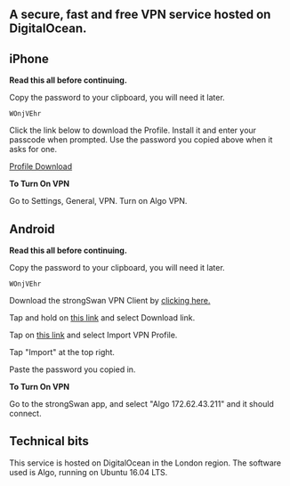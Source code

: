 ## A secure, fast and free VPN service hosted on DigitalOcean.

## iPhone
**Read this all before continuing.**

Copy the password to your clipboard, you will need it later.

`WOnjVEhr`

Click the link below to download the Profile. Install it and enter your passcode when prompted. Use the password you copied above when it asks for one.

[Profile Download](https://raw.githubusercontent.com/connectingsilverstonevps/connectingsilverstonevps.github.io/master/digitalocean.mobileconfig)

**To Turn On VPN**

Go to Settings, General, VPN. Turn on Algo VPN.

## Android
**Read this all before continuing.**

Copy the password to your clipboard, you will need it later.

`WOnjVEhr`

Download the strongSwan VPN Client by [clicking here.](https://play.google.com/store/apps/details?id=org.strongswan.android)

Tap and hold on [this link](https://github.com/connectingsilverstonevps/connectingsilverstonevps.ghttps://raw.githubusercontent.com/connectingsilverstonevps/connectingsilverstonevps.github.io/master/android_digitalocean_helper.html) and select Download link. 

Tap on [this link](https://github.com/connectingsilverstonevps/connectingsilverstonevps.github.io/blob/master/android_digitalocean.sswan) and select Import VPN Profile.

Tap "Import" at the top right.

Paste the password you copied in.

**To Turn On VPN**

Go to the strongSwan app, and select "Algo 172.62.43.211" and it should connect.


## Technical bits
This service is hosted on DigitalOcean in the London region. The software used is Algo, running on Ubuntu 16.04 LTS.
